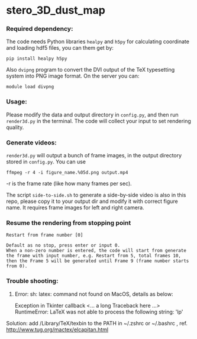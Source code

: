# stero_3D_dust_map

### Required dependency:
The code needs Python libraries `healpy` and `h5py` for calculating coordinate and loading hdf5 files, you can them get by:
  
    pip install healpy h5py

Also `dvipng` program to convert the DVI output of the TeX typesetting system into PNG image format. On the server you can:
    
    module load divpng
    
### Usage: 
Please modify the data and output directory in `config.py`, and then run `render3d.py` in the terminal. The code will collect your input to set rendering quality.

### Generate videos:
`render3d.py` will output a bunch of frame images, in the output directory stored in `config.py`. You can use 

    ffmpeg -r 4 -i figure_name.%05d.png output.mp4

-r is the frame rate (like how many frames per sec).

The script `side-to-side.sh` to generate a side-by-side video is also in this repo, please copy it to your output dir and modify it with correct figure name. It requires frame images for left and right camera.

### Resume the rendering from stopping point
`Restart from frame number [0]` 

    Default as no stop, press enter or input 0. 
    When a non-zero number is entered, the code will start from generate the frame with input number, e.g. Restart from 5, total frames 10, then the Frame 5 will be generated until Frame 9 (frame number starts from 0).

### Trouble shooting:
1. Error: sh: latex: command not found on MacOS, details as below:

    Exception in Tkinter callback
    <... a long Traceback here ...>
    RuntimeError: LaTeX was not able to process the following string: 'lp'
    
Solution: add /Library/TeX/texbin to the PATH in ~/.zshrc or ~/.bashrc , ref. http://www.tug.org/mactex/elcapitan.html
